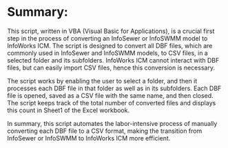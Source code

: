# Summary:
This script, written in VBA (Visual Basic for Applications), is a crucial first step in the process of converting an InfoSewer or InfoSWMM model to InfoWorks ICM. The script is designed to convert all DBF files, which are commonly used in InfoSewer and InfoSWMM models, to CSV files, in a selected folder and its subfolders. InfoWorks ICM cannot interact with DBF files, but can easily import CSV files, hence this conversion is necessary.

The script works by enabling the user to select a folder, and then it processes each DBF file in that folder as well as in its subfolders. Each DBF file is opened, saved as a CSV file with the same name, and then closed. The script keeps track of the total number of converted files and displays this count in Sheet1 of the Excel workbook.

In summary, this script automates the labor-intensive process of manually converting each DBF file to a CSV format, making the transition from InfoSewer or InfoSWMM to InfoWorks ICM more efficient.